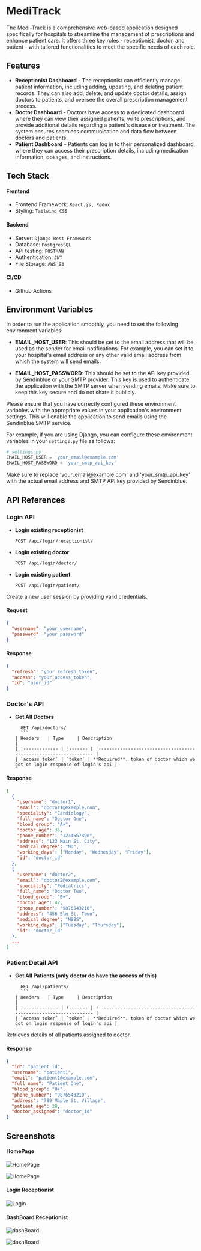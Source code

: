 # MediTrack

The Medi-Track is a comprehensive web-based application designed specifically for hospitals to streamline the management of prescriptions and enhance patient care. It offers three key roles - receptionist, doctor, and patient - with tailored functionalities to meet the specific needs of each role.

## Features

- **Receptionist Dashboard** - The receptionist can efficiently manage patient information, including adding, updating, and deleting patient records. They can also add, delete, and update doctor details, assign doctors to patients, and oversee the overall prescription management process.
- **Doctor Dashboard** - Doctors have access to a dedicated dashboard where they can view their assigned patients, write prescriptions, and provide additional details regarding a patient's disease or treatment. The system ensures seamless communication and data flow between doctors and patients.
- **Patient Dashboard** - Patients can log in to their personalized dashboard, where they can access their prescription details, including medication information, dosages, and instructions.

## Tech Stack

#### Frontend

- Frontend Framework: `React.js, Redux`
- Styling: `Tailwind CSS`

#### Backend

- Server: `Django Rest Framework`
- Database: `PostgresSQL`
- API testing: `POSTMAN`
- Authentication: `JWT`
- File Storage: `AWS S3`

#### CI/CD

- Github Actions

## Environment Variables

In order to run the application smoothly, you need to set the following environment variables:

- **EMAIL_HOST_USER**: This should be set to the email address that will be used as the sender for email notifications. For example, you can set it to your hospital's email address or any other valid email address from which the system will send emails.

- **EMAIL_HOST_PASSWORD**: This should be set to the API key provided by Sendinblue or your SMTP provider. This key is used to authenticate the application with the SMTP server when sending emails. Make sure to keep this key secure and do not share it publicly.

Please ensure that you have correctly configured these environment variables with the appropriate values in your application's environment settings. This will enable the application to send emails using the Sendinblue SMTP service.

For example, if you are using Django, you can configure these environment variables in your `settings.py` file as follows:

````python
# settings.py
EMAIL_HOST_USER = 'your_email@example.com'
EMAIL_HOST_PASSWORD = 'your_smtp_api_key'
``````
Make sure to replace 'your_email@example.com' and 'your_smtp_api_key' with the actual email address and SMTP API key provided by Sendinblue.

## API References

### Login API

- **Login existing receptionist**
  ```http
  POST /api/login/receptionist/
    ```
- **Login existing doctor**
  ```http
  POST /api/login/doctor/
    ```
- **Login existing patient**
  ```http
  POST /api/login/patient/
    ```
Create a new user session by providing valid credentials.

#### Request

```json
{
  "username": "your_username",
  "password": "your_password"
}
````

#### Response

```json
{
  "refresh": "your_refresh_token",
  "access": "your_access_token",
  "id": "user_id"
}
```

### Doctor's API

- **Get All Doctors**
  ````http
    GET /api/doctors/
    ```
  | Headers   | Type     | Description                                                        |
  | :------------- | :------- | :----------------------------------------------------------------- |
  | `access token` | `token` | **Required**. token of doctor which we got on login response of login's api |
  ````

#### Response

```json
[
  {
    "username": "doctor1",
    "email": "doctor1@example.com",
    "speciality": "Cardiology",
    "full_name": "Doctor One",
    "blood_group": "A+",
    "doctor_age": 35,
    "phone_number": "1234567890",
    "address": "123 Main St, City",
    "medical_degree": "MD",
    "working_days": ["Monday", "Wednesday", "Friday"],
    "id": "doctor_id"
  },
  {
    "username": "doctor2",
    "email": "doctor2@example.com",
    "speciality": "Pediatrics",
    "full_name": "Doctor Two",
    "blood_group": "B+",
    "doctor_age": 42,
    "phone_number": "9876543210",
    "address": "456 Elm St, Town",
    "medical_degree": "MBBS",
    "working_days": ["Tuesday", "Thursday"],
    "id": "doctor_id"
  },
  ...
]
```

### Patient Detail API

- **Get All Patients (only doctor do have the access of this)**
  ````http
    GET /api/patients/
    ```
  | Headers   | Type     | Description                                                        |
  | :------------- | :------- | :----------------------------------------------------------------- |
  | `access token` | `token` | **Required**. token of doctor which we got on login response of login's api |
  ````

Retrieves details of all patients assigned to doctor.

#### Response

```json
{
  "id": "patient_id",
  "username": "patient1",
  "email": "patient1@example.com",
  "full_name": "Patient One",
  "blood_group": "O+",
  "phone_number": "9876543210",
  "address": "789 Maple St, Village",
  "patient_age": 28,
  "doctor_assigned": "doctor_id"
}
```

## Screenshots

#### HomePage

![HomePage](./screenshots/homePage1.png)

![HomePage](./screenshots/homePage2.png)

#### Login Receptionist

![Login](./screenshots/loginRecep.png)

#### DashBoard Receptionist

![dashBoard](./screenshots/dashBoard-recp1.png)

![dashBoard](./screenshots/dashBoard-recp2.png)
